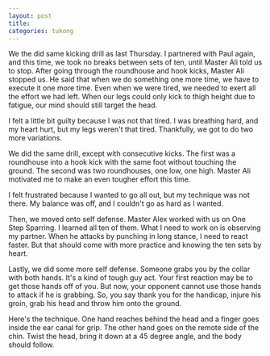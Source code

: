 ```yaml
---
layout: post
title:
categories: tukong
---
```


We the did same kicking drill as last Thursday. I partnered with Paul again, and
this time, we took no breaks between sets of ten, until Master Ali told us to
stop. After going through the roundhouse and hook kicks, Master Ali stopped us.
He said that when we do something one more time, we have to execute it one more
time. Even when we were tired, we needed to exert all the effort we had left.
When our legs could only kick to thigh height due to fatigue, our mind should
still target the head.

I felt a little bit guilty because I was not that tired. I was breathing hard,
and my heart hurt, but my legs weren't that tired. Thankfully, we got to do two
more variations.

We did the same drill, except with consecutive kicks. The first was a roundhouse
into a hook kick with the same foot without touching the ground. The second was
two roundhouses, one low, one high. Master Ali motivated me to make an even
tougher effort this time.

I felt frustrated because I wanted to go all out, but my technique was not
there. My balance was off, and I couldn't go as hard as I wanted.

Then, we moved onto self defense. Master Alex worked with us on One Step
Sparring. I learned all ten of them. What I need to work on is observing my
partner. When he attacks by punching in long stance, I need to react faster. But
that should come with more practice and knowing the ten sets by heart.

Lastly, we did some more self defense. Someone grabs you by the collar with both
hands. It's a kind of tough guy act. Your first reaction may be to get those
hands off of you. But now, your opponent cannot use those hands to attack if he
is grabbing. So, you say thank you for the handicap, injure his groin, grab his
head and throw him onto the ground.

Here's the technique. One hand reaches behind the head and a finger goes inside
the ear canal for grip. The other hand goes on the remote side of the chin.
Twist the head, bring it down at a 45 degree angle, and the body should follow.
